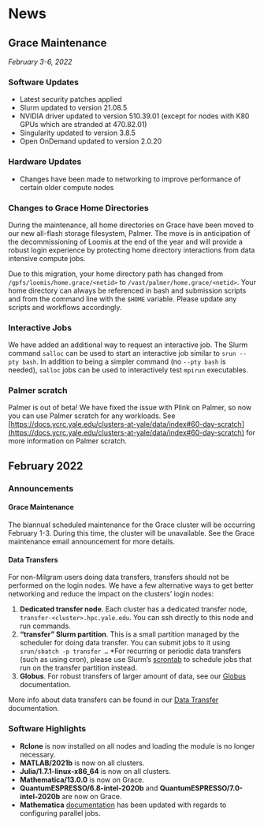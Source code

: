 # News

## Grace Maintenance
_February 3-6, 2022_

### Software Updates

* Latest security patches applied
* Slurm updated to version 21.08.5
* NVIDIA driver updated to version 510.39.01 (except for nodes with K80 GPUs which are stranded at 470.82.01)
* Singularity updated to version 3.8.5
* Open OnDemand updated to version 2.0.20

### Hardware Updates

* Changes have been made to networking to improve performance of certain older compute nodes
 
### Changes to Grace Home Directories

During the maintenance, all home directories on Grace have been moved to our new all-flash storage filesystem, Palmer. The move is in anticipation of the decommissioning of Loomis at the end of the year and will provide a robust login experience by protecting home directory interactions from data intensive compute jobs.

Due to this migration, your home directory path has changed from `/gpfs/loomis/home.grace/<netid>` to `/vast/palmer/home.grace/<netid>`.
Your home directory can always be referenced in bash and submission scripts and from the command line with the `$HOME` variable. Please update any scripts and workflows accordingly.
 
### Interactive Jobs

We have added an additional way to request an interactive job. The Slurm command `salloc` can be used to start an interactive job similar to `srun --pty bash`. In addition to being a simpler command (no `--pty bash` is needed), `salloc` jobs can be used to interactively test `mpirun` executables.
 
### Palmer scratch

Palmer is out of beta! We have fixed the issue with Plink on Palmer, so now you can use Palmer scratch for any workloads. See [https://docs.ycrc.yale.edu/clusters-at-yale/data/index#60-day-scratch](https://docs.ycrc.yale.edu/clusters-at-yale/data/index#60-day-scratch) for more information on Palmer scratch. 

## February 2022

### Announcements

#### Grace Maintenance

The biannual scheduled maintenance for the Grace cluster will be occurring February 1-3. During this time, the cluster will be unavailable. See the Grace maintenance email announcement for more details.

#### Data Transfers

For non-Milgram users doing data transfers, transfers should not be performed on the login nodes. We have a few alternative ways to get better networking and reduce the impact on the clusters’ login nodes:

1. **Dedicated transfer node**. Each cluster has a dedicated transfer node, `transfer-<cluster>.hpc.yale.edu`. You can ssh directly to this node and run commands. 
1. **“transfer” Slurm partition**. This is a small partition managed by the scheduler for doing data transfer. You can submit jobs to it using `srun/sbatch -p transfer …` 
*For recurring or periodic data transfers (such as using cron), please use Slurm’s [scrontab](https://docs.ycrc.yale.edu/clusters-at-yale/job-scheduling/scrontab/) to schedule jobs that run on the transfer partition instead.
2. **Globus**. For robust transfers of larger amount of data, see our [Globus](https://docs.ycrc.yale.edu/clusters-at-yale/data/globus/) documentation.

More info about data transfers can be found in our [Data Transfer](https://docs.ycrc.yale.edu/clusters-at-yale/data/transfer/) documentation.

### Software Highlights

- **Rclone** is now installed on all nodes and loading the module is no longer necessary.
- **MATLAB/2021b** is now on all clusters.
- **Julia/1.7.1-linux-x86_64** is now on all clusters.
- **Mathematica/13.0.0** is now on Grace.
- **QuantumESPRESSO/6.8-intel-2020b** and **QuantumESPRESSO/7.0-intel-2020b** are now on Grace.
- **Mathematica** [documentation](https://docs.ycrc.yale.edu/clusters-at-yale/guides/mathematica/#configure-environment-for-parallel-jobs) has been updated with regards to configuring parallel jobs.